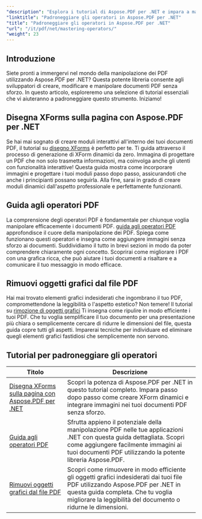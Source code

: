 ```yaml
---
"description": "Esplora i tutorial di Aspose.PDF per .NET e impara a manipolare i PDF con guide pratiche su XForms, operatori PDF e rimozione di oggetti grafici."
"linktitle": "Padroneggiare gli operatori in Aspose.PDF per .NET"
"title": "Padroneggiare gli operatori in Aspose.PDF per .NET"
"url": "/it/pdf/net/mastering-operators/"
"weight": 23
---
```


## Introduzione

Siete pronti a immergervi nel mondo della manipolazione dei PDF utilizzando Aspose.PDF per .NET? Questa potente libreria consente agli sviluppatori di creare, modificare e manipolare documenti PDF senza sforzo. In questo articolo, esploreremo una selezione di tutorial essenziali che vi aiuteranno a padroneggiare questo strumento. Iniziamo!

## Disegna XForms sulla pagina con Aspose.PDF per .NET
Se hai mai sognato di creare moduli interattivi all'interno dei tuoi documenti PDF, il tutorial su [disegno XForms](./draw-xforms-on-page/) è perfetto per te. Ti guida attraverso il processo di generazione di XForm dinamici da zero. Immagina di progettare un PDF che non solo trasmetta informazioni, ma coinvolga anche gli utenti con funzionalità interattive! Questa guida mostra come incorporare immagini e progettare i tuoi moduli passo dopo passo, assicurandoti che anche i principianti possano seguirla. Alla fine, sarai in grado di creare moduli dinamici dall'aspetto professionale e perfettamente funzionanti.

## Guida agli operatori PDF
La comprensione degli operatori PDF è fondamentale per chiunque voglia manipolare efficacemente i documenti PDF. [guida agli operatori PDF](./guide-to-pdf-operators/) approfondisce il cuore della manipolazione dei PDF. Spiega come funzionano questi operatori e insegna come aggiungere immagini senza sforzo ai documenti. Suddividiamo il tutto in brevi sezioni in modo da poter comprendere chiaramente ogni concetto. Scoprirai come migliorare i PDF con una grafica ricca, che può aiutare i tuoi documenti a risaltare e a comunicare il tuo messaggio in modo efficace.

## Rimuovi oggetti grafici dal file PDF
Hai mai trovato elementi grafici indesiderati che ingombrano il tuo PDF, compromettendone la leggibilità o l'aspetto estetico? Non temere! Il tutorial su [rimozione di oggetti grafici](./remove-graphics-objects-from-pdf-file/) Ti insegna come ripulire in modo efficiente i tuoi PDF. Che tu voglia semplificare il tuo documento per una presentazione più chiara o semplicemente cercare di ridurre le dimensioni del file, questa guida copre tutti gli aspetti. Imparerai tecniche per individuare ed eliminare quegli elementi grafici fastidiosi che semplicemente non servono. 

## Tutorial per padroneggiare gli operatori
| Titolo | Descrizione |
| --- | --- | 
| [Disegna XForms sulla pagina con Aspose.PDF per .NET](./draw-xforms-on-page/) | Scopri la potenza di Aspose.PDF per .NET in questo tutorial completo. Impara passo dopo passo come creare XForm dinamici e integrare immagini nei tuoi documenti PDF senza sforzo. |  
| [Guida agli operatori PDF](./guide-to-pdf-operators/) | Sfrutta appieno il potenziale della manipolazione PDF nelle tue applicazioni .NET con questa guida dettagliata. Scopri come aggiungere facilmente immagini ai tuoi documenti PDF utilizzando la potente libreria Aspose.PDF. |  
| [Rimuovi oggetti grafici dal file PDF](./remove-graphics-objects-from-pdf-file/) | Scopri come rimuovere in modo efficiente gli oggetti grafici indesiderati dai tuoi file PDF utilizzando Aspose.PDF per .NET in questa guida completa. Che tu voglia migliorare la leggibilità del documento o ridurne le dimensioni. |